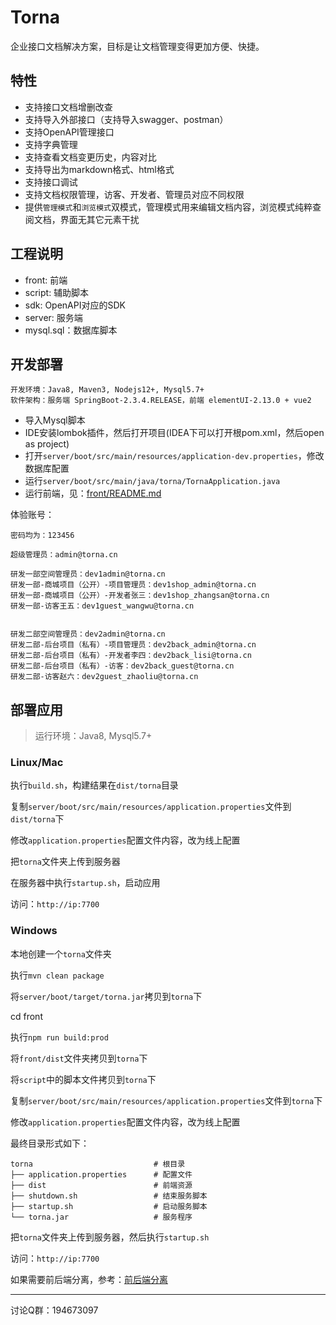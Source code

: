 # Torna

企业接口文档解决方案，目标是让文档管理变得更加方便、快捷。

## 特性

- 支持接口文档增删改查
- 支持导入外部接口（支持导入swagger、postman）
- 支持OpenAPI管理接口
- 支持字典管理
- 支持查看文档变更历史，内容对比
- 支持导出为markdown格式、html格式
- 支持接口调试
- 支持文档权限管理，访客、开发者、管理员对应不同权限
- 提供`管理模式`和`浏览模式`双模式，管理模式用来编辑文档内容，浏览模式纯粹查阅文档，界面无其它元素干扰

## 工程说明

- front: 前端
- script: 辅助脚本
- sdk: OpenAPI对应的SDK
- server: 服务端
- mysql.sql：数据库脚本

## 开发部署

```
开发环境：Java8, Maven3, Nodejs12+, Mysql5.7+
软件架构：服务端 SpringBoot-2.3.4.RELEASE，前端 elementUI-2.13.0 + vue2
```

- 导入Mysql脚本
- IDE安装lombok插件，然后打开项目(IDEA下可以打开根pom.xml，然后open as project)
- 打开`server/boot/src/main/resources/application-dev.properties`，修改数据库配置
- 运行`server/boot/src/main/java/torna/TornaApplication.java`
- 运行前端，见：[front/README.md](./front/README.md)


体验账号：

```
密码均为：123456

超级管理员：admin@torna.cn

研发一部空间管理员：dev1admin@torna.cn
研发一部-商城项目（公开）-项目管理员：dev1shop_admin@torna.cn
研发一部-商城项目（公开）-开发者张三：dev1shop_zhangsan@torna.cn
研发一部-访客王五：dev1guest_wangwu@torna.cn


研发二部空间管理员：dev2admin@torna.cn
研发二部-后台项目（私有）-项目管理员：dev2back_admin@torna.cn
研发二部-后台项目（私有）-开发者李四：dev2back_lisi@torna.cn
研发二部-后台项目（私有）-访客：dev2back_guest@torna.cn
研发二部-访客赵六：dev2guest_zhaoliu@torna.cn
```

## 部署应用

> 运行环境：Java8, Mysql5.7+

### Linux/Mac

执行`build.sh`，构建结果在`dist/torna`目录

复制`server/boot/src/main/resources/application.properties`文件到`dist/torna`下

修改`application.properties`配置文件内容，改为线上配置

把`torna`文件夹上传到服务器

在服务器中执行`startup.sh`，启动应用

访问：`http://ip:7700`

### Windows

本地创建一个`torna`文件夹

执行`mvn clean package`

将`server/boot/target/torna.jar`拷贝到`torna`下

cd front

执行`npm run build:prod`

将`front/dist`文件夹拷贝到`torna`下

将`script`中的脚本文件拷贝到`torna`下

复制`server/boot/src/main/resources/application.properties`文件到`torna`下

修改`application.properties`配置文件内容，改为线上配置

最终目录形式如下：

```
torna                           # 根目录
├── application.properties      # 配置文件
├── dist                        # 前端资源
├── shutdown.sh                 # 结束服务脚本
├── startup.sh                  # 启动服务脚本
└── torna.jar                   # 服务程序
```

把`torna`文件夹上传到服务器，然后执行`startup.sh`

访问：`http://ip:7700`

如果需要前后端分离，参考：[前后端分离](https://gitee.com/durcframework/torna/wikis/pages?sort_id=3338322&doc_id=1160582)

---

讨论Q群：194673097
